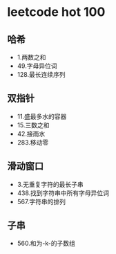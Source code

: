 # leetcode hot 100

## 哈希

- 1.两数之和
- 49.字母异位词
- 128.最长连续序列

## 双指针

- 11.盛最多水的容器
- 15.三数之和
- 42.接雨水
- 283.移动零

## 滑动窗口

- 3.无重复字符的最长子串
- 438.找到字符串中所有字母异位词
- 567.字符串的排列

## 子串

- 560.和为-k-的子数组
